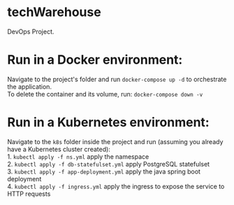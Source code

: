 # techWarehouse
DevOps Project.

# Run in a Docker environment:
Navigate to the project's folder and run ```docker-compose up -d``` to orchestrate the application.
<br/>
To delete the container and its volume, run:  ```docker-compose down -v``` 

# Run in a Kubernetes environment:
Navigate to the ```k8s``` folder inside the project and run (assuming you already have a Kubernetes cluster created):    <br/>
    1. ```kubectl apply -f ns.yml``` apply the namespace <br/>
    2. ```kubectl apply -f db-statefulset.yml``` apply PostgreSQL statefulset <br/>
    3. ```kubectl apply -f app-deployment.yml``` apply the java spring boot deployment <br/>
    4. ```kubectl apply -f ingress.yml``` apply the ingress to expose the service to HTTP requests <br/>